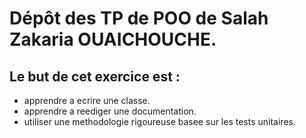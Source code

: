 Dépôt des TP de POO de Salah Zakaria OUAICHOUCHE.
=================================================
Le but de cet exercice est :
----------------------------
 * apprendre a ecrire une classe.
 * apprendre a reediger une documentation.
 * utiliser une methodologie rigoureuse basee sur les tests unitaires.
